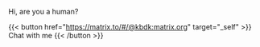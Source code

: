 Hi, are you a human?

{{< button href="https://matrix.to/#/@kbdk:matrix.org" target="_self" >}} Chat with me {{< /button >}}
